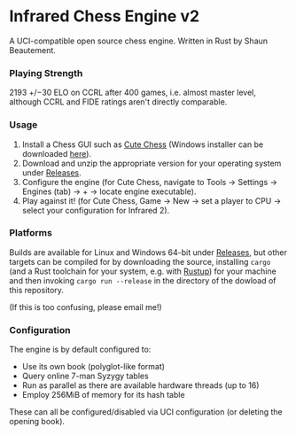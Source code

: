 # Infrared Chess Engine v2

A UCI-compatible open source chess engine. Written in Rust by Shaun Beautement. 

### Playing Strength
2193 +/−30 ELO on CCRL after 400 games, i.e. almost master level, although CCRL and FIDE ratings aren't directly comparable.

### Usage
1. Install a Chess GUI such as [Cute Chess](https://cutechess.com/) (Windows installer can be downloaded [here](https://github.com/cutechess/cutechess/releases/download/1.2.0/cutechess_setup.exe)).
2. Download and unzip the appropriate version for your operating system under [Releases](https://github.com/SFBdragon/Infrared2/releases).
3. Configure the engine (for Cute Chess, navigate to Tools -> Settings -> Engines (tab) -> + -> locate engine executable).
4. Play against it! (for Cute Chess, Game -> New -> set a player to CPU -> select your configuration for Infrared 2).

### Platforms
Builds are available for Linux and Windows 64-bit under [Releases](https://github.com/SFBdragon/Infrared2/releases), but other targets can be compiled for by downloading the source, installing `cargo` (and a Rust toolchain for your system, e.g. with [Rustup](https://www.rust-lang.org/tools/install)) for your machine and then invoking `cargo run --release` in the directory of the dowload of this repository. 

(If this is too confusing, please email me!)

### Configuration
The engine is by default configured to:
- Use its own book (polyglot-like format)
- Query online 7-man Syzygy tables
- Run as parallel as there are available hardware threads (up to 16)
- Employ 256MiB of memory for its hash table

These can all be configured/disabled via UCI configuration (or deleting the opening book).
